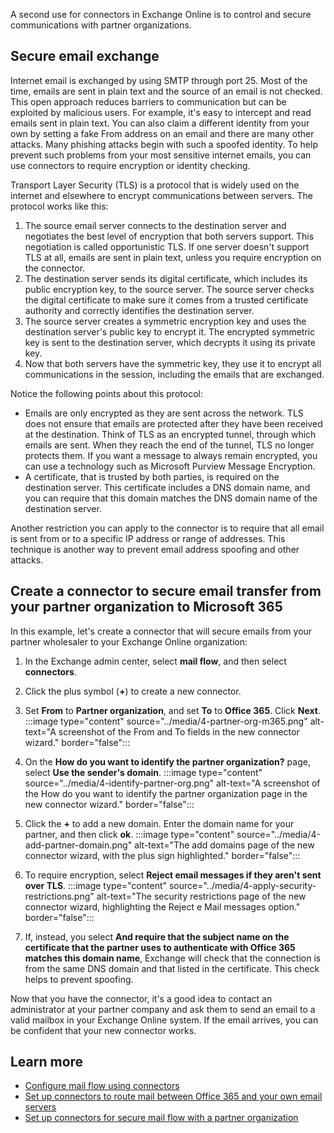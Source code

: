 A second use for connectors in Exchange Online is to control and secure communications with partner organizations.

## Secure email exchange

Internet email is exchanged by using SMTP through port 25. Most of the time, emails are sent in plain text and the source of an email is not checked. This open approach reduces barriers to communication but can be exploited by malicious users. For example, it's easy to intercept and read emails sent in plain text. You can also claim a different identity from your own by setting a fake From address on an email and there are many other attacks. Many phishing attacks begin with such a spoofed identity. To help prevent such problems from your most sensitive internet emails, you can use connectors to require encryption or identity checking.

Transport Layer Security (TLS) is a protocol that is widely used on the internet and elsewhere to encrypt communications between servers. The protocol works like this:

1. The source email server connects to the destination server and negotiates the best level of encryption that both servers support. This negotiation is called opportunistic TLS. If one server doesn't support TLS at all, emails are sent in plain text, unless you require encryption on the connector.
2. The destination server sends its digital certificate, which includes its public encryption key, to the source server. The source server checks the digital certificate to make sure it comes from a trusted certificate authority and correctly identifies the destination server.
3. The source server creates a symmetric encryption key and uses the destination server's public key to encrypt it. The encrypted symmetric key is sent to the destination server, which decrypts it using its private key. 
4. Now that both servers have the symmetric key, they use it to encrypt all communications in the session, including the emails that are exchanged.

Notice the following points about this protocol:

- Emails are only encrypted as they are sent across the network. TLS does not ensure that emails are protected after they have been received at the destination. Think of TLS as an encrypted tunnel, through which emails are sent. When they reach the end of the tunnel, TLS no longer protects them. If you want a message to always remain encrypted, you can use a technology such as Microsoft Purview Message Encryption.
- A certificate, that is trusted by both parties, is required on the destination server. This certificate includes a DNS domain name, and you can require that this domain matches the DNS domain name of the destination server.

Another restriction you can apply to the connector is to require that all email is sent from or to a specific IP address or range of addresses. This technique is another way to prevent email address spoofing and other attacks.

## Create a connector to secure email transfer from your partner organization to Microsoft 365

In this example, let's create a connector that will secure emails from your partner wholesaler to your Exchange Online organization:

1. In the Exchange admin center, select **mail flow**, and then select **connectors**.
2. Click the plus symbol (**+**) to create a new connector.
3. Set **From** to **Partner organization**, and set **To** to **Office 365**. Click **Next**.
    :::image type="content" source="../media/4-partner-org-m365.png" alt-text="A screenshot of the From and To fields in the new connector wizard." border="false":::

4. On the **How do you want to identify the partner organization?** page, select **Use the sender's domain**.
    :::image type="content" source="../media/4-identify-partner-org.png" alt-text="A screenshot of the How do you want to identify the partner organization page in the new connector wizard." border="false":::
5. Click the **+** to add a new domain. Enter the domain name for your partner, and then click **ok**.
    :::image type="content" source="../media/4-add-partner-domain.png" alt-text="The add domains page of the new connector wizard, with the plus sign highlighted." border="false":::

6. To require encryption, select **Reject email messages if they aren't sent over TLS**.
    :::image type="content" source="../media/4-apply-security-restrictions.png" alt-text="The security restrictions page of the new connector wizard, highlighting the Reject e Mail messages option." border="false":::
7. If, instead, you select **And require that the subject name on the certificate that the partner uses to authenticate with Office 365 matches this domain name**, Exchange will check that the connection is from the same DNS domain and that listed in the certificate. This check helps to prevent spoofing.

Now that you have the connector, it's a good idea to contact an administrator at your partner company and ask them to send an email to a valid mailbox in your Exchange Online system. If the email arrives, you can be confident that your new connector works.

## Learn more

- [Configure mail flow using connectors](/Exchange/mail-flow-best-practices/use-connectors-to-configure-mail-flow/use-connectors-to-configure-mail-flow?azure-portal=true)
- [Set up connectors to route mail between Office 365 and your own email servers](/Exchange/mail-flow-best-practices/use-connectors-to-configure-mail-flow/set-up-connectors-to-route-mail?azure-portal=true)
- [Set up connectors for secure mail flow with a partner organization](/Exchange/mail-flow-best-practices/use-connectors-to-configure-mail-flow/set-up-connectors-for-secure-mail-flow-with-a-partner?azure-portal=true)
